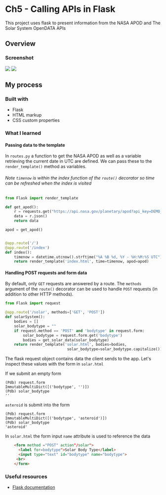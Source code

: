 # Ch5 - Calling APIs in Flask

This project uses flask to present information from the NASA APOD and The Solar System OpenDATA APIs
## Overview

### Screenshot

![](https://github.com/VadidEisrra/100daysofWeb/blob/main/images/6-flask-apis-1.png)
![](https://github.com/VadidEisrra/100daysofWeb/blob/main/images/6-flask-apis-2.png)

## My process

### Built with

- Flask
- HTML markup
- CSS custom properties

### What I learned

#### Passing data to the template

In `routes.py` a function to get the NASA APOD as well as a variable retrieving the current date in UTC are defined. We can pass these to the `render_template()` method as variables. 

###### Note `timenow` is *within* the index function of the `route()` decorator so time can be refreshed when the index is visited

```python
from Flask import render_template

def get_apod():
    r = requests.get("https://api.nasa.gov/planetary/apod?api_key=DEMO_KEY")
    data = r.json()
    return data

apod = get_apod()


@app.route('/')
@app.route('/index')
def index():
    timenow = datetime.utcnow().strftime("%A %B %d, %Y - %H:%M:%S UTC")
    return render_template('index.html', time=timenow, apod=apod)
```

#### Handling POST requests and form data

By default, only `GET` requests are answered by a route. The `methods` argument of the `route()` decorator can be used to handle `POST` requests (in addition to other HTTP methods).

```python
from Flask import request

@app.route('/solar', methods=['GET', 'POST'])
def solarSystem():
    bodies = []
    solar_bodytype = ""
    if request.method == 'POST' and 'bodytype' in request.form:
        solar_bodytype = request.form.get('bodytype')
        bodies = get_solar_data(solar_bodytype)
    return render_template('solar.html', bodies=bodies,
                            solar_bodytype=solar_bodytype.capitalize())
```
The flask request object contains data the client sends to the app. Let's inspect these values with the form in `solar.html`

If we submit an empty form
```
(Pdb) request.form
ImmutableMultiDict([('bodytype', '')])
(Pdb) solar_bodytype
''
```
`asteroid` is submit into the form
```
(Pdb) request.form
ImmutableMultiDict([('bodytype', 'asteroid')])
(Pdb) solar_bodytype
'asteroid'
```
In `solar.html` the form input `name` attribute is used to reference the data
```html
    <form method ="POST" action"/solar">
      <label for=bodytype">Solar Body Type</label>
      <input type="text" id="bodytype" name="bodytype">
     <br>
    </form>
```

### Useful resources

- [Flask documentation](https://flask.palletsprojects.com/en/2.1.x/)
